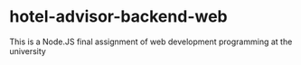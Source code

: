 # hotel-advisor-backend-web
This is a Node.JS final assignment of web development programming at the university
